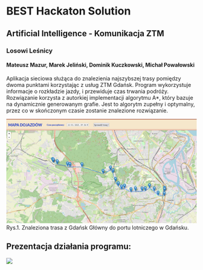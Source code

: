 # BEST Hackaton Solution

## Artificial Intelligence - Komunikacja ZTM

### Losowi Leśnicy
####  Mateusz Mazur, Marek Jeliński, Dominik Kuczkowski, Michał Powałowski

Aplikacja sieciowa służąca do znalezienia najszybszej trasy pomiędzy dwoma punktami korzystając z usług ZTM Gdańsk. Program wykorzystuje informacje o rozkładzie jazdy, i przewiduje czas trwania podróży. Rozwiązanie korzysta z autorkiej implementacji algorytmu A*, który bazuje na dynamicznie generowanym grafie. Jest to algorytm zupełny i optymalny, przez co w skończonym czasie zostanie znalezione rozwiązanie. 

![](https://github.com/Mazurel/PG-Hackaton-2023/blob/main/Images/mapa.png)
Rys.1. Znaleziona trasa z Gdańsk Główny do portu lotniczego w Gdańsku.

## Prezentacja działania programu:
![](https://github.com/Mazurel/PG-Hackaton-2023/blob/main/Images/*.gif)


